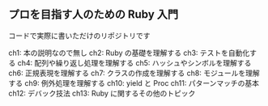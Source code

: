 ## プロを目指す人のための Ruby 入門

コードで実際に書いただけのリポジトリです

ch1: 本の説明なので無し
ch2: Ruby の基礎を理解する
ch3: テストを自動化する
ch4: 配列や繰り返し処理を理解する
ch5: ハッシュやシンボルを理解する
ch6: 正規表現を理解する
ch7: クラスの作成を理解する
ch8: モジュールを理解する
ch9: 例外処理を理解する
ch10: yield と Proc
ch11: パターンマッチの基本
ch12: デバック技法
ch13: Ruby に関するその他のトピック
